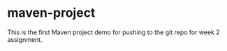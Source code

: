 # maven-project
This is the first Maven project demo for pushing to the git repo for week 2 assignment.
